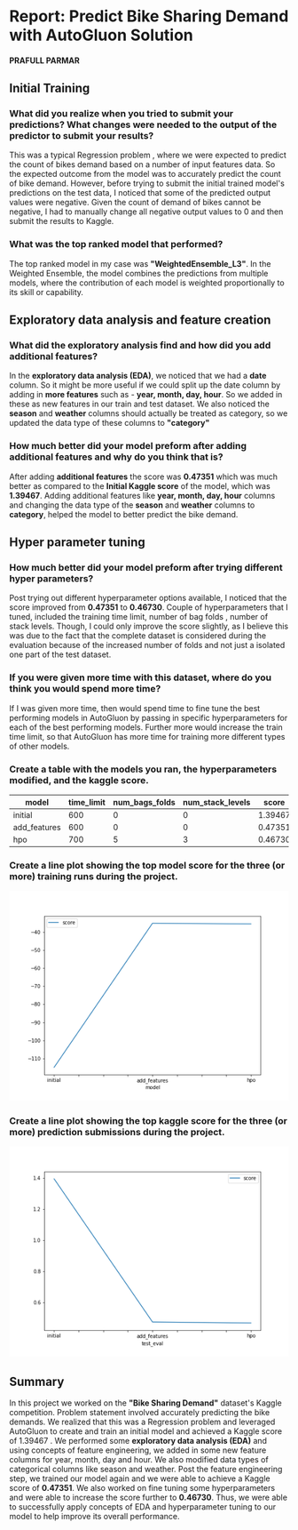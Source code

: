 # Report: Predict Bike Sharing Demand with AutoGluon Solution
#### PRAFULL PARMAR

## Initial Training
### What did you realize when you tried to submit your predictions? What changes were needed to the output of the predictor to submit your results?

This was a typical Regression problem , where we were expected to predict the count of bikes demand based on a number of input features data. 
So the expected outcome from the model was to accurately predict the count of bike demand. 
However, before trying to submit the initial trained model's predictions on the test data, I noticed that some of the predicted output values were negative. Given the count of demand of bikes cannot be negative, I had to manually change all negative output values to 0 and then submit the results to Kaggle.

### What was the top ranked model that performed?
The top ranked model in my case was **"WeightedEnsemble_L3"**. In the Weighted Ensemble, the model combines the predictions from multiple models, where the contribution of each model is weighted proportionally to its skill or capability.

## Exploratory data analysis and feature creation
### What did the exploratory analysis find and how did you add additional features?

In the **exploratory data analysis (EDA)**, we noticed that we had a **date** column. So it might be more useful if we could split up the date column by adding in **more features** such as - **year, month, day, hour**.
So we added in these as new features in our train and test dataset. We also noticed the **season** and **weather** columns should actually be treated as category, so we updated the data type of these columns to **"category"**

### How much better did your model preform after adding additional features and why do you think that is?

After adding **additional features** the score was **0.47351** which was much better as compared to the **Initial Kaggle score** of the model, which was **1.39467**.
Adding additional features like **year, month, day, hour** columns and changing the data type of the **season** and **weather** columns to **category**, helped the model to better predict the bike demand.

## Hyper parameter tuning
### How much better did your model preform after trying different hyper parameters?

Post trying out different hyperparameter options available, I noticed that the score improved from **0.47351** to **0.46730**. Couple of hyperparameters that I tuned, included the training time limit, number of bag folds , number of stack levels.
Though, I could only improve the score slightly, as I believe this was due to the fact that the complete dataset is considered during the evaluation because of the increased number of folds and not just a isolated one part of the test dataset. 

### If you were given more time with this dataset, where do you think you would spend more time?

If I was given more time, then would spend time to fine tune the best performing models in AutoGluon by passing in specific hyperparameters for each of the best performing models. 
Further more would increase the train time limit, so that AutoGluon has more time for training more different types of other models.

### Create a table with the models you ran, the hyperparameters modified, and the kaggle score.
|model|time_limit|num_bags_folds|num_stack_levels|score|
|--|--|--|--|--|
|initial|600|0|0|1.39467|
|add_features|600|0|0|0.47351|
|hpo|700|5|3|0.46730|

### Create a line plot showing the top model score for the three (or more) training runs during the project.

![model_train_score.png](img/model_train_score.png)

### Create a line plot showing the top kaggle score for the three (or more) prediction submissions during the project.

![model_test_score.png](img/model_test_score.png)

## Summary

In this project we worked on the **"Bike Sharing Demand"** dataset's Kaggle competition. 
Problem statement involved accurately predicting the bike demands. 
We realized that this was a Regression problem and leveraged AutoGluon to create and train an initial model and achieved a Kaggle score of 1.39467 .
We performed some **exploratory data analysis (EDA)** and using concepts of feature engineering, we added in some new feature columns for year, month, day and hour. 
We also modified data types of categorical columns like season and weather. Post the feature engineering step, we trained our model again and we were able to achieve a Kaggle score of **0.47351**. We also worked on fine tuning some hyperparameters and were able to increase the score further to **0.46730**.
Thus, we were able to successfully apply concepts of EDA and hyperparameter tuning to our model to help improve its overall performance.   
